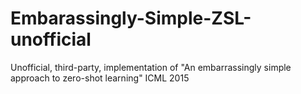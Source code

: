 # Embarassingly-Simple-ZSL-unofficial
Unofficial, third-party, implementation of "An embarrassingly simple approach to zero-shot learning" ICML 2015
